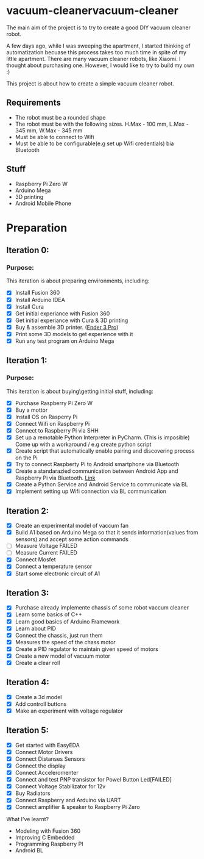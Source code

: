 # vacuum-cleanervacuum-cleaner
The main aim of the project is to try to create a good DIY vacuum cleaner robot.

A few days ago, while I was sweeping the apartment, I started thinking of automatization becuase this process takes too much time in spite of my little apartment. There are many
vacuum cleaner robots, like Xiaomi. I thought about purchasing one. However, I would like to try to build my own :)

This project is about how to create a simple vacuum cleaner robot.

## Requirements
* The robot must be a rounded shape
* The robot must be with the following sizes. H.Max - 100 mm, L.Max - 345 mm, W.Max - 345 mm
* Must be able to connect to Wifi
* Must be able to be configurable(e.g set up Wifi credentials) bia Bluetooth

## Stuff
* Raspberry Pi Zero W
* Arduino Mega
* 3D printing
* Android Mobile Phone

# Preparation
## Iteration 0:
### Purpose:
This iteration is about preparing environments, including:
- [X] Install Fusion 360
- [X] Install Arduino IDEA
- [X] Install Cura
- [X] Get initial experiance with Fusion 360
- [X] Get initial experiance with Cura & 3D printing
- [X] Buy & assemble 3D printer. ([Ender 3 Pro](https://www.creality3dofficial.com/products/creality-ender-3-pro-3d-printer))
- [X] Print some 3D models to get experience with it
- [X] Run any test program on Arduino Mega

## Iteration 1:
### Purpose:
This iteration is about buying\getting initial stuff, including:
- [X] Purchase Raspberry Pi Zero W
- [X] Buy a mottor
- [x] Install OS on Rasperry Pi
- [x] Connect Wifi on Raspberry Pi
- [x] Connect to Raspberry Pi via SHH
- [X] Set up a remotable Python Interpreter in PyCharm. (This is imposible) Come up with a workaround / e.g create python script
- [x] Create script that automatically enable pairing and discovering process on the Pi
- [x] Try to connect Raspberty Pi to Android smartphone via Bluetooth
- [x] Create a standarazied communication between Android App and Raspberry Pi via Bluetooth. [Link](https://github.com/AlieksieievYurii/vacuum-cleaner/blob/main/docs/bluetooth_communication.md)
- [x] Create a Python Service and Android Service to communicate via BL
- [x] Implement setting up Wifi connection via BL communication

## Iteration 2:
- [x] Create an experimental model of vaccum fan 
- [x] Build A1 based on Arduino Mega so that it sends information(values from sensors) and accept some action commands
- [ ] Measure Voltage FAILED
- [ ] Measure Current FAILED
- [x] Connect Mosfet
- [x] Connect a temperature sensor
- [x] Start some electronic circuit of A1

## Iteration 3:
- [x] Purchase already implemente chassis of some robot vaccum cleaner
- [x] Learn some basics of C++
- [x] Learn good basics of Arduino Framework
- [x] Learn about PID
- [x] Connect the chassis, just run them
- [x] Measures the speed of the chass motor
- [x] Create a PID regulator to maintain given speed of motors
- [x] Create a new model of vacuum motor
- [x] Create a clear roll

## Iteration 4:
- [x] Create a 3d model
- [x] Add controll buttons
- [x] Make an experiment with voltage regulator

## Iteration 5:
- [X] Get started with EasyEDA
- [X] Connect Motor Drivers
- [X] Connect Distanses Sensors
- [X] Connect the display
- [X] Connect Acceleromenter
- [x] Connect and test PNP transistor for Powel Button Led[FAILED]
- [x] Connect Voltage Stabilizator for 12v
- [x] Buy Radiators
- [x] Connect Raspberry and Arduino via UART
- [x] Connect amplifier & speaker to Raspberry Pi Zero

What I've learnt?
- Modeling with Fusion 360
- Improving C Embedded
- Programming Raspberry PI
- Android BL
